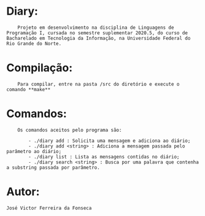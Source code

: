 # Diary:

		Projeto em desenvolvimento na disciplina de Linguagens de Programação I, cursada no semestre suplementar 2020.5, do curso de Bacharelado em Tecnologia da Informação, na Universidade Federal do Rio Grande do Norte.


# Compilação:

		Para compilar, entre na pasta /src do diretório e execute o comando **make**

# Comandos:

		Os comandos aceitos pelo programa são:

			- ./diary add : Solicita uma mensagem e adiciona ao diário;
			- ./diary add <string> : Adiciona a mensagem passada pelo parâmetro ao diário;
			- ./diary list : Lista as mensagens contidas no diário;
			- ./diary search <string> : Busca por uma palavra que contenha a substring passada por parâmetro.

# Autor:
	José Victor Ferreira da Fonseca



